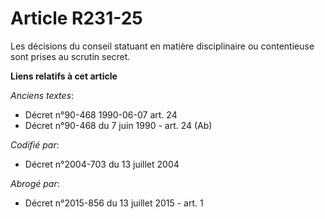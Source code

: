 # Article R231-25

Les décisions du conseil statuant en matière disciplinaire ou contentieuse sont prises au scrutin secret.

**Liens relatifs à cet article**

_Anciens textes_:

  - Décret n°90-468 1990-06-07 art. 24
  - Décret n°90-468 du 7 juin 1990 - art. 24 (Ab)

_Codifié par_:

  - Décret n°2004-703 du 13 juillet 2004

_Abrogé par_:

  - Décret n°2015-856 du 13 juillet 2015 - art. 1
